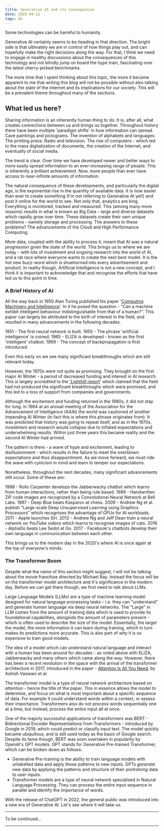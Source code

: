 ```yaml
---
title: Generative AI and its Consequences
date: 2025-04-12
tags: AI
---
```


Some technologies can be harmful to humanity. 

Generative AI certainly seems to be heading in that direction. The bright side is that ultimately we are in control of how things play out, and can hopefully make the right decisions along the way. For that, I think we need to engage in healthy discussions about the consequences of this technology and not blindly jump on board the hype train, fascinating over the latest cherry-picked benchmarks.

The more time that I spent thinking about this topic, the more it became apparent to me that writing this blog will not be possible without also talking about the state of the Internet and its implications for our society. This will be a prevalent theme throughout many of the sections.

## What led us here?

Sharing information is an inherently human thing to do. It is, after all, what creates connections between us and brings us together. Throughout history there have been multiple 'paradigm shifts' in how information can spread. Cave paintings and pictograms. The invention of alphabets and languages. The printing press. Radio and television. The rise of computers - which led to the mass digitalization of documents, the creation of the Internet, and eventually of social media.

The trend is clear. Over time we have developed newer and better ways to more easily spread information to an ever-increasing range of people. This is inherently a brilliant achievement. Now, more people than ever have access to near-infinite amounts of information. 

The natural consequence of these developments, and particularly the digital age, is the exponential rise in the quantity of available data. It is now easier than ever to create something (I'm not referring to Generative AI yet!) and post it online for the world to see. Not only that, analytics are king. Everything is monitored, tracked and measured. This (among many more reasons) results in what is known as Big Data - large and diverse datasets which rapidly grow over time. These datasets create their own unique problems - namely storage and processing. The answers to these problems? The advancements of the Cloud and High Performance Computing.

More data, coupled with the ability to process it, meant that AI was a natural progression given the state of the world. This brings us to where we are today - with lots of investment and ongoing research into the world of AI, and a rat race where everyone wants to create the next best model. It is the hot new buzz-word which is shoehorned into every advertisement and product. In reality though, Artificial Intelligence is not a new concept, and I think it is important to acknowledge that and recognise the efforts that have led us to this point in time.  

### A Brief History of AI

All the way back in 1950 Alan Turing published his paper '[Computing Machinery and Intelligence][turing-computing]'. In it he posed the question - "Can a machine exhibit intelligent behaviour indistinguishable from that of a human?". This paper can largely be attributed to the birth of interest in the field, and resulted in many advancements in the following decades.

1951 - The first neural network is built. 
1955 - The phrase 'artificial intelligence' is coined. 
1965 - ELIZA is developed - known as the first 'intelligent' chatbot.
1969 - The concept of backpropagation is first introduced.

Even this early on we see many significant breakthroughs which are still relevant today. 

However, the 1970s were not quite as promising. They brought on the first major AI Winter - a period of decreased funding and interest in AI research. This is largely accredited to the ['Lighthill report][lighthill-report]' which claimed that the field had not produced the significant breakthroughs which were promised, and this led to a loss of support from companies and governments.

Although the excitement and funding returned in the 1980s, it did not stay for long. In 1984 at an annual meeting of the Association for the Advancement of Intelligence (AAAI) the world was cautioned of another impending AI Winter (in fact this is where this phrase originates from). It was predicted that history was going to repeat itself, and as in the 1970s, investment and research would collapse due to inflated expectations and underwhelming results. Within just three years this became reality and the second AI Winter had arrived.

The pattern is there - a wave of hype and excitement, leading to disillusionment - which results in the failure to meet the overblown expectations and thus disappointment. As we move forward, we must ride the wave with cynicism in mind and learn to temper our expectations.

Nonetheless, throughout the next decades, many significant advancements still occur. Some of these are:

1988 - Rollo Carpenter develops the Jabberwacky chatbot which learns from human interactions, rather than being rule based.
1989 - Handwritten ZIP code images are recognized by a Convolutional Neural Network at Bell Labs.
1997 - Deep Blue beats Kasparov at chess.
2009 - Andrew Ng et al. publish "Large-scale Deep Unsupervised Learning using Graphics Processors" which recognises the advantage of GPUs for AI workloads.
2011 - Apple launches Siri.
2012 - Andrew Ng and Jeff Dean train a neural network on YouTube videos which learns to recognise images of cats.
2016 - AlphaGo beats Lee Sedol at Go.
2017 - Facebook's chatbots develop their own language in communication between each other.

This brings us to the modern day in the 2020's where AI is once again at the top of everyone's minds.

### The Transformer Boom

Despite what the name of this section might suggest, I will not be talking about the movie franchise directed by Michael Bay. Instead the focus will be on the transformer model architecture and it's significance in the modern day. Before we can get there though, we first need to talk about LLMs.

Large Language Models (LLMs) are a type of machine learning model designed for natural language processing tasks - i.e. they can "understand" and generate human language via deep neural networks. The "Large" in LLM comes from the amount of training data which is used to provide its foundational capabilities, alongside the amount of parameters present - which is often used to describe the size of the model. Essentially, the larger the model, the more information it can learn during training, which in turn makes its predictions more accurate. This is also part of why it is so expensive to train good models.

The idea of a model which can understand natural language and interact with a human has been around for decades - as noted above with ELIZA, Jabberwacky and many others which came along the way. However, there has been a recent revolution in the space with the arrival of the transformer architecture in 2017, introduced in the paper - [Attention Is All You Need][transformer-paper], by Ashish Vaswani et al.

The transformer model is a type of neural network architecture based on *attention* - hence the title of the paper. This in essence allows the model to determine, and focus on what is most important about a specific sequence of data. For example it could understand words within a context, or assess their importance. Transformers also do not process words sequentially one at a time, but instead, process the entire input all at once.

One of the majorly successful applications of transformers was BERT - Bidirectional Encoder Representations from Transformers - introduced by Google in 2019, which could predict or classify input text. The model quickly became ubiquitous, and is still used today as the basis of Google search. Despite its fame though, BERT was soon overtaken in popularity by OpenAI's GPT models. GPT stands for Generative Pre-trained Transformer, which can be broken down as follows:

- Generative Pre-training is the ability to train language models with unlabelled data and apply those patterns to new inputs. GPTs _generate_ new data by applying the patterns and structure of their _pretraining_ data to user inputs.
- Transformer models are a type of neural network specialised in Natural Language Processing. They can process the entire input sequence in parallel and identify the importance of words.

With the release of ChatGPT in 2022, the general public was introduced into a new era of Generative AI. Let's see where it will take us.

---

To be continued...

---

<!-- ## References -->

[turing-computing]:https://www.csee.umbc.edu/courses/471/papers/turing.pdf
[lighthill-report]:https://rodsmith.nz/wp-content/uploads/Lighthill_1973_Report.pdf
[transformer-paper]: https://arxiv.org/abs/1706.03762